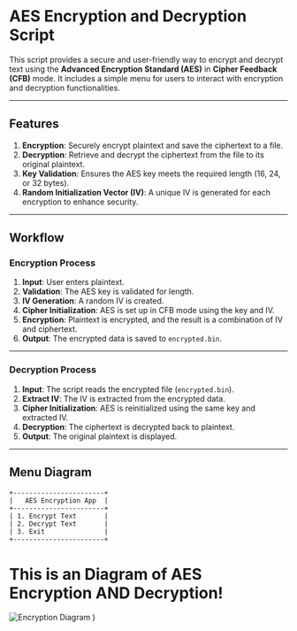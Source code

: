 # AES Encryption and Decryption Script

This script provides a secure and user-friendly way to encrypt and decrypt text using the **Advanced Encryption Standard (AES)** in **Cipher Feedback (CFB)** mode. It includes a simple menu for users to interact with encryption and decryption functionalities.

---

## Features
1. **Encryption**: Securely encrypt plaintext and save the ciphertext to a file.
2. **Decryption**: Retrieve and decrypt the ciphertext from the file to its original plaintext.
3. **Key Validation**: Ensures the AES key meets the required length (16, 24, or 32 bytes).
4. **Random Initialization Vector (IV)**: A unique IV is generated for each encryption to enhance security.

---

## Workflow

### Encryption Process
1. **Input**: User enters plaintext.
2. **Validation**: The AES key is validated for length.
3. **IV Generation**: A random IV is created.
4. **Cipher Initialization**: AES is set up in CFB mode using the key and IV.
5. **Encryption**: Plaintext is encrypted, and the result is a combination of IV and ciphertext.
6. **Output**: The encrypted data is saved to `encrypted.bin`.

---

### Decryption Process
1. **Input**: The script reads the encrypted file (`encrypted.bin`).
2. **Extract IV**: The IV is extracted from the encrypted data.
3. **Cipher Initialization**: AES is reinitialized using the same key and extracted IV.
4. **Decryption**: The ciphertext is decrypted back to plaintext.
5. **Output**: The original plaintext is displayed.

---

## Menu Diagram

```plaintext
+-----------------------+
|   AES Encryption App  |
+-----------------------+
| 1. Encrypt Text       |
| 2. Decrypt Text       |
| 3. Exit               |
+-----------------------+

```
# This is an Diagram of AES Encryption AND Decryption!
![Encryption Diagram](https://github.com/user-attachments/assets/6e9e037f-1eae-4970-b93b-5df5eef96525)
)
